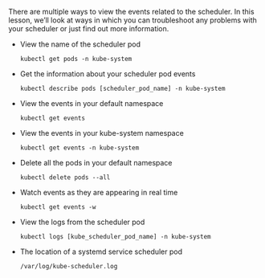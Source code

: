 There are multiple ways to view the events related to the scheduler. In this lesson, we’ll look at ways in which you can troubleshoot any problems with your scheduler or just find out more information.

* View the name of the scheduler pod

    `kubectl get pods -n kube-system`

* Get the information about your scheduler pod events

    `kubectl describe pods [scheduler_pod_name] -n kube-system`

* View the events in your default namespace

    `kubectl get events`

* View the events in your kube-system namespace

    `kubectl get events -n kube-system`

* Delete all the pods in your default namespace

    `kubectl delete pods --all`

* Watch events as they are appearing in real time

    `kubectl get events -w`

* View the logs from the scheduler pod

    `kubectl logs [kube_scheduler_pod_name] -n kube-system`

* The location of a systemd service scheduler pod

    `/var/log/kube-scheduler.log`